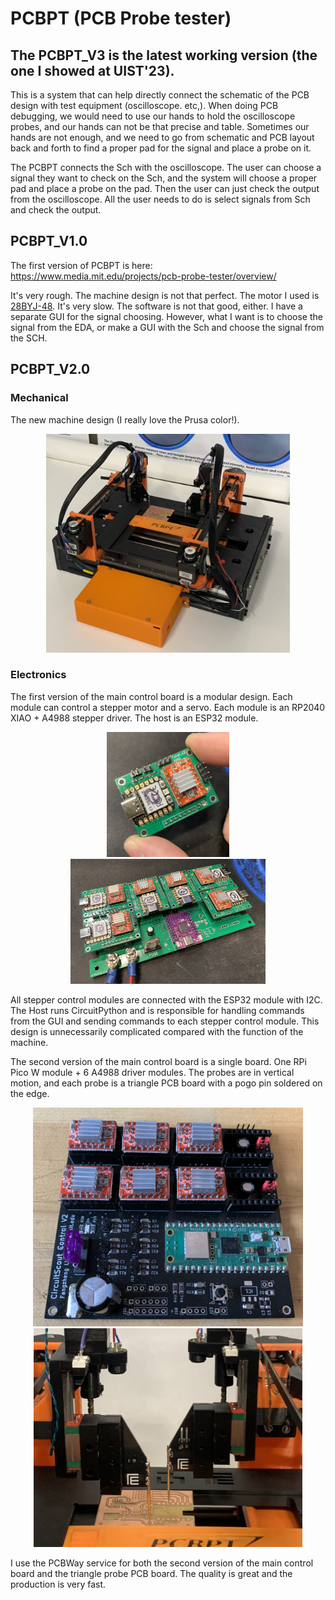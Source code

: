 # PCBPT (PCB Probe tester)
## The PCBPT_V3 is the latest working version (the one I showed at UIST'23).

This is a system that can help directly connect the schematic of the PCB design with test equipment (oscilloscope. etc,). When doing PCB debugging, we would need to use our hands to hold the oscilloscope probes, and our hands can not be that precise and table. Sometimes our hands are not enough, and we need to go from schematic and PCB layout back and forth to find a proper pad for the signal and place a probe on it.

The PCBPT connects the Sch with the oscilloscope. The user can choose a signal they want to check on the Sch, and the system will choose a proper pad and place a probe on the pad. Then the user can just check the output from the oscilloscope. All the user needs to do is select signals from Sch and check the output.

## PCBPT_V1.0

The first version of PCBPT is here:
https://www.media.mit.edu/projects/pcb-probe-tester/overview/

It's very rough. The machine design is not that perfect. The motor I used is [28BYJ-48](https://www.amazon.com/ELEGOO-28BYJ-48-ULN2003-Stepper-Arduino/dp/B01CP18J4A). It's very slow. The software is not that good, either. I have a separate GUI for the signal choosing. However, what I want is to choose the signal from the EDA, or make a GUI with the Sch and choose the signal from the SCH.

## PCBPT_V2.0
### Mechanical
The new machine design (I really love the Prusa color!).

<p align="center">
  <img src="/Doc/Images/machine_v2.JPG" height="350" title="hover text">
</p>

### Electronics
The first version of the main control board is a modular design. Each module can control a stepper motor and a servo. Each module is an RP2040 XIAO + A4988 stepper driver. The host is an ESP32 module.

<p align="center">
  <img src="/Doc/Images/stepper_module.jpg" height="200" title="hover text">
  <img src="/Doc/Images/main_control_1.JPG" height="200" title="hover text">
</p>

All stepper control modules are connected with the ESP32 module with I2C. The Host runs CircuitPython and is responsible for handling commands from the GUI and sending commands to each stepper control module.
This design is unnecessarily complicated compared with the function of the machine.

The second version of the main control board is a single board. One RPi Pico W module + 6 A4988 driver modules.
The probes are in vertical motion, and each probe is a triangle PCB board with a pogo pin soldered on the edge.

<p align="center">
  <img src="/Doc/Images/main_v2.jpg" height="350" title="hover text">
  <img src="/Doc/Images/probe.JPG" height="350" title="hover text">
</p>

I use the PCBWay service for both the second version of the main control board and the triangle probe PCB board. The quality is great and the production is very fast.




